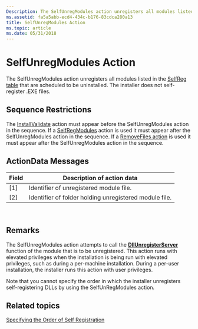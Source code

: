 ```yaml
---
Description: The SelfUnregModules action unregisters all modules listed in the SelfReg table that are scheduled to be uninstalled. The installer does not self-register .EXE files.
ms.assetid: fa5a5abb-ecd4-434c-b176-83cdca280a13
title: SelfUnregModules Action
ms.topic: article
ms.date: 05/31/2018
---
```


# SelfUnregModules Action

The SelfUnregModules action unregisters all modules listed in the [SelfReg table](selfreg-table.md) that are scheduled to be uninstalled. The installer does not self-register .EXE files.

## Sequence Restrictions

The [InstallValidate](installvalidate-action.md) action must appear before the SelfUnregModules action in the sequence. If a [SelfRegModules](selfregmodules-action.md) action is used it must appear after the SelfUnregModules action in the sequence. If a [RemoveFiles action](removefiles-action.md) is used it must appear after the SelfUnregModules action in the sequence.

## ActionData Messages



| Field | Description of action data                             |
|-------|--------------------------------------------------------|
| \[1\] | Identifier of unregistered module file.                |
| \[2\] | Identifier of folder holding unregistered module file. |



 

## Remarks

The SelfUnregModules action attempts to call the [**DllUnregisterServer**](/windows/win32/api/olectl/nf-olectl-dllunregisterserver) function of the module that is to be unregistered. This action runs with elevated privileges when the installation is being run with elevated privileges, such as during a per-machine installation. During a per-user installation, the installer runs this action with user privileges.

Note that you cannot specify the order in which the installer unregisters self-registering DLLs by using the SelfUnRegModules action.

## Related topics

<dl> <dt>

[Specifying the Order of Self Registration](specifying-the-order-of-self-registration.md)
</dt> </dl>

 

 